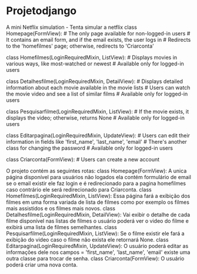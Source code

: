 # Projetodjango
A mini Netflix simulation - Tenta simular a netflix
class Homepage(FormView):
    # The only page available for non-logged-in users
    # It contains an email form, and if the email exists, the user logs in
    # Redirects to the 'homefilmes' page; otherwise, redirects to 'Criarconta'

class Homefilmes(LoginRequiredMixin, ListView):
    # Displays movies in various ways, like most-watched or newest
    # Available only for logged-in users

class Detalhesfilme(LoginRequiredMixin, DetailView):
    # Displays detailed information about each movie available in the movie lists
    # Users can watch the movie video and see a list of similar films
    # Available only for logged-in users

class Pesquisarfilme(LoginRequiredMixin, ListView):
    # If the movie exists, it displays the video; otherwise, returns None
    # Available only for logged-in users

class Editarpagina(LoginRequiredMixin, UpdateView):
    # Users can edit their information in fields like 'first_name', 'last_name', 'email'
    # There's another class for changing the password
    # Available only for logged-in users

class Criarconta(FormView):
    # Users can create a new account


O projeto contém as seguintes rotas:
class Homepage(FormView):
A unica página disponível para usuários não logados ela contém formulário de email se o email existir ele faz login e é redirecionado para a pagina homefilmes caso contrário ele será redirecionado para Criarconta.
class Homefilmes(LoginRequiredMixin, ListView):
Essa página fará a exibição dos filmes em uma forma variada de lista de filmes como por exemplo os filmes mais assistidos e os filmes mais novos.
class Detalhesfilme(LoginRequiredMixin, DetailView):
Vai exibir o detalhe de cada filme disponível nas listas de filmes o usuário poderá ver o video do filme e exibirá uma lista de filmes semelhantes.
class Pesquisarfilme(LoginRequiredMixin, ListView):
Se o filme existir ele fará a exibição do video caso o filme não exista ele retornará None.
class Editarpagina(LoginRequiredMixin, UpdateView):
O usuário poderá editar as informações dele nos campos = 'first_name', 'last_name', 'email' existe uma outra classe para trocar de senha.
class Criarconta(FormView):
O usuário poderá criar uma nova conta.
